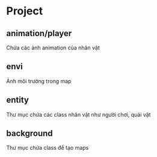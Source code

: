 # Project
## animation/player
Chứa các ảnh animation của nhân vật
## envi
Ảnh môi trường trong map
## entity
Thư mục chứa các class nhân vật như người chơi, quái vật 
## background
Thư mục chứa class để tạo maps

